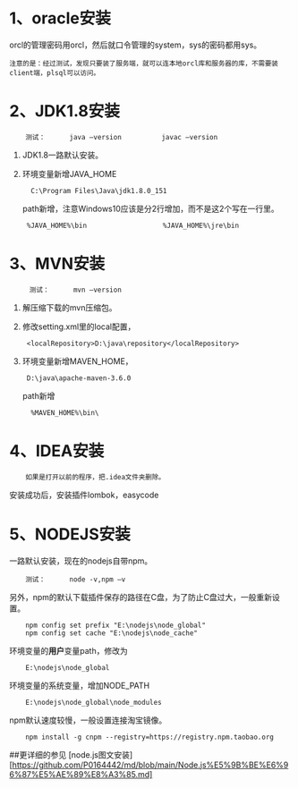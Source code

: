 # **1、oracle安装**
orcl的管理密码用orcl，然后就口令管理的system，sys的密码都用sys。

    注意的是：经过测试，发现只要装了服务端，就可以连本地orcl库和服务器的库，不需要装client端，plsql可以访问。 

# **2、JDK1.8安装** 
        测试：      java –version          javac –version
1. JDK1.8一路默认安装。
2. 环境变量新增JAVA_HOME

         C:\Program Files\Java\jdk1.8.0_151
         
    path新增，注意Windows10应该是分2行增加，而不是这2个写在一行里。

        %JAVA_HOME%\bin                   %JAVA_HOME%\jre\bin

 # **3、MVN安装**
         测试：      mvn –version       
1. 解压缩下载的mvn压缩包。
2. 修改setting.xml里的local配置，  

        <localRepository>D:\java\repository</localRepository>
3. 环境变量新增MAVEN_HOME，

        D:\java\apache-maven-3.6.0
        
    path新增

         %MAVEN_HOME%\bin\
# **4、IDEA安装**
        如果是打开以前的程序，把.idea文件夹删除。
安装成功后，安装插件lombok，easycode
# **5、NODEJS安装** 
一路默认安装，现在的nodejs自带npm。

        测试：      node -v,npm –v

另外，npm的默认下载插件保存的路径在C盘，为了防止C盘过大，一般重新设置。

        npm config set prefix "E:\nodejs\node_global"
        npm config set cache "E:\nodejs\node_cache"
环境变量的**用户**变量path，修改为

        E:\nodejs\node_global
环境变量的系统变量，增加NODE_PATH

        E:\nodejs\node_global\node_modules

npm默认速度较慢，一般设置连接淘宝镜像。

        npm install -g cnpm --registry=https://registry.npm.taobao.org

##更详细的参见
[node.js图文安装][https://github.com/P0164442/md/blob/main/Node.js%E5%9B%BE%E6%96%87%E5%AE%89%E8%A3%85.md]
